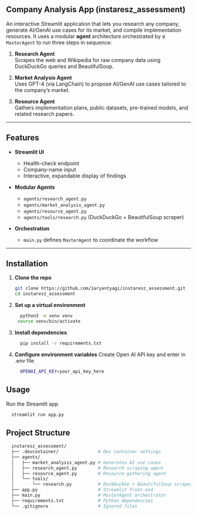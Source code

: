 ## Company Analysis App (instaresz_assessment)

An interactive Streamlit application that lets you research any company, generate AI/GenAI use cases for its market, and compile implementation resources. It uses a modular **agent** architecture orchestrated by a `MasterAgent` to run three steps in sequence:

1. **Research Agent**  
   Scrapes the web and Wikipedia for raw company data using DuckDuckGo queries and BeautifulSoup.

2. **Market Analysis Agent**  
   Uses GPT-4 (via LangChain) to propose AI/GenAI use cases tailored to the company’s market.

3. **Resource Agent**  
   Gathers implementation plans, public datasets, pre-trained models, and related research papers.

---

## Features

- **Streamlit UI**  
  - Health-check endpoint  
  - Company-name input  
  - Interactive, expandable display of findings  

- **Modular Agents**  
  - `agents/research_agent.py`  
  - `agents/market_analysis_agent.py`  
  - `agents/resource_agent.py`  
  - `agents/tools/research.py` (DuckDuckGo + BeautifulSoup scraper)  

- **Orchestration**  
  - `main.py` defines `MasterAgent` to coordinate the workflow  

---

## Installation

1. **Clone the repo**  
   ```bash
   git clone https://github.com/1aryantyagi/instaresz_assessment.git
   cd instaresz_assessment
   ```
   
2. **Set up a virtual environment**
   ```bash
     python3 -m venv venv
    source venv/bin/activate
   ```
   
3. **Install dependencies**
   ```bash
     pip install -r requirements.txt
   ```

4. **Configure environment variables**
   Create Open AI API key and enter in .env file
   ```bash
     OPENAI_API_KEY=your_api_key_here
   ```

## Usage
Run the Streamlit app
```bash
  streamlit run app.py
```

## Project Structure
```bash
  instaresz_assessment/
  ├── .devcontainer/               # Dev container settings
  ├── agents/
  │   ├── market_analysis_agent.py # Generates AI use cases
  │   ├── research_agent.py        # Research scraping agent
  │   ├── resource_agent.py        # Resource-gathering agent
  │   └── tools/
  │       └── research.py          # DuckDuckGo + BeautifulSoup scraper
  ├── app.py                       # Streamlit front-end
  ├── main.py                      # MasterAgent orchestrator
  ├── requirements.txt             # Python dependencies
  └── .gitignore                   # Ignored files
```
